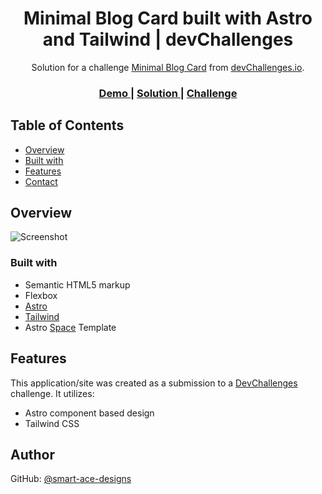 <h1 align="center">Minimal Blog Card built with Astro and Tailwind | devChallenges</h1>

<div align="center">
   Solution for a challenge <a href="https://devchallenges.io/challenge/minimal-blog-card" target="_blank">Minimal Blog Card</a> from <a href="http://devchallenges.io" target="_blank">devChallenges.io</a>.
</div>

<div align="center">
  <h3>
    <a href="https://smartacedesigns-astro-mbc.netlify.app">
      Demo
    </a>
    <span> | </span>
    <a href="https://github.com/Smart-Ace-Designs/Astro-Minimal-Blog-Card">
      Solution
    </a>
    <span> | </span>
    <a href="https://devchallenges.io/challenge/minimal-blog-card">
      Challenge
    </a>
  </h3>
</div>

## Table of Contents

- [Overview](#overview)
- [Built with](#built-with)
- [Features](#features)
- [Contact](#author)

## Overview

![Screenshot](https://github.com/user-attachments/assets/ae44fbf7-786a-4805-8422-5b98963c9911)

### Built with

- Semantic HTML5 markup
- Flexbox
- [Astro](https://astro.build/)
- [Tailwind](https://tailwindcss.com/)
- Astro [Space](https://github.com/Smart-Ace-Designs/Astro-Space) Template

## Features

This application/site was created as a submission to a [DevChallenges](https://devchallenges.io/challenges-dashboard) challenge. It utilizes:

- Astro component based design
- Tailwind CSS

## Author

GitHub: [@smart-ace-designs](https://github.com/Smart-Ace-Designs)
